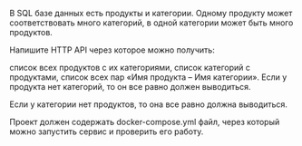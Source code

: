 В SQL базе данных есть продукты и категории. Одному продукту может соответствовать много категорий, в одной категории может быть много продуктов.

Напишите HTTP API через которое можно получить:

список всех продуктов с их категориями,
список категорий с продуктами,
список всех пар «Имя продукта – Имя категории».
Если у продукта нет категорий, то он все равно должен выводиться.

Если у категории нет продуктов, то она все равно должна выводиться.

Проект должен содержать docker-compose.yml файл, через который можно запустить сервис и проверить его работу.

